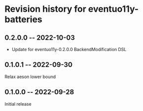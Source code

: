 # Revision history for eventuo11y-batteries

## 0.2.0.0 -- 2022-10-03

- Update for eventuo11y-0.2.0.0 BackendModification DSL

## 0.1.0.1 -- 2022-09-30

Relax aeson lower bound

## 0.1.0.0 -- 2022-09-28

Initial release
